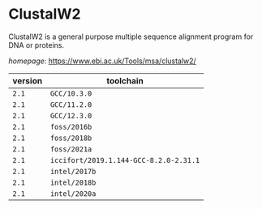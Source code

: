 # ClustalW2

ClustalW2 is a general purpose multiple sequence alignment program for DNA or proteins.

*homepage*: <https://www.ebi.ac.uk/Tools/msa/clustalw2/>

version | toolchain
--------|----------
``2.1`` | ``GCC/10.3.0``
``2.1`` | ``GCC/11.2.0``
``2.1`` | ``GCC/12.3.0``
``2.1`` | ``foss/2016b``
``2.1`` | ``foss/2018b``
``2.1`` | ``foss/2021a``
``2.1`` | ``iccifort/2019.1.144-GCC-8.2.0-2.31.1``
``2.1`` | ``intel/2017b``
``2.1`` | ``intel/2018b``
``2.1`` | ``intel/2020a``
